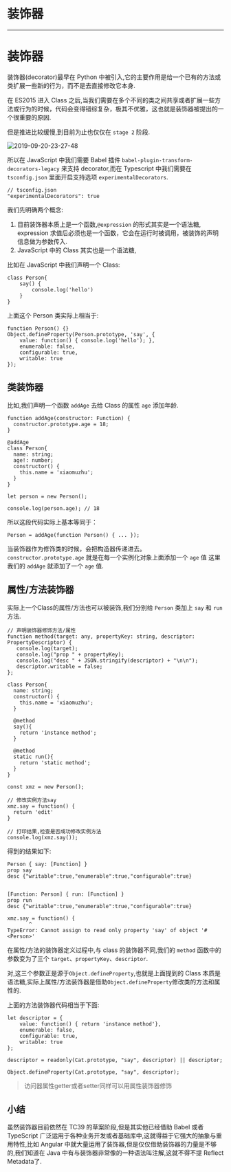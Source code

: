 
# 装饰器
---

# 装饰器

装饰器\(decorator\)最早在 Python 中被引入,它的主要作用是给一个已有的方法或类扩展一些新的行为，而不是去直接修改它本身.

在 ES2015 进入 Class 之后,当我们需要在多个不同的类之间共享或者扩展一些方法或行为的时候，代码会变得错综复杂，极其不优雅，这也就是装饰器被提出的一个很重要的原因.

但是推进比较缓慢,到目前为止也仅仅在 `stage 2` 阶段.

![2019-09-20-23-27-48](https://p1-jj.byteimg.com/tos-cn-i-t2oaga2asx/gold-user-assets/2019/10/11/16dbb126ed5c70aa~tplv-t2oaga2asx-image.image)

所以在 JavaScript 中我们需要 Babel 插件 `babel-plugin-transform-decorators-legacy` 来支持 decorator,而在 Typescript 中我们需要在 `tsconfig.json` 里面开启支持选项 `experimentalDecorators`.

```
// tsconfig.json
"experimentalDecorators": true
```

我们先明确两个概念:

1.  目前装饰器本质上是一个函数,`@expression` 的形式其实是一个语法糖, expression 求值后必须也是一个函数，它会在运行时被调用，被装饰的声明信息做为参数传入.
2.  JavaScript 中的 Class 其实也是一个语法糖,

比如在 JavaScript 中我们声明一个 Class:

```
class Person{
    say() {
        console.log('hello')
    }
}
```

上面这个 Person 类实际上相当于:

```
function Person() {}
Object.defineProperty(Person.prototype, 'say', {
    value: function() { console.log('hello'); },
    enumerable: false,
    configurable: true,
    writable: true
});
```

## 类装饰器

比如,我们声明一个函数 `addAge` 去给 Class 的属性 `age` 添加年龄.

```
function addAge(constructor: Function) {
  constructor.prototype.age = 18;
}

@addAge
class Person{
  name: string;
  age!: number;
  constructor() {
    this.name = 'xiaomuzhu';
  }
}

let person = new Person();

console.log(person.age); // 18
```

所以这段代码实际上基本等同于：

```
Person = addAge(function Person() { ... });
```

当装饰器作为修饰类的时候，会把构造器传递进去。 `constructor.prototype.age` 就是在每一个实例化对象上面添加一个 `age` 值 这里我们的 `addAge` 就添加了一个 `age` 值.

## 属性/方法装饰器

实际上一个Class的属性/方法也可以被装饰,我们分别给 `Person` 类加上 `say` 和 `run` 方法.

```
// 声明装饰器修饰方法/属性
function method(target: any, propertyKey: string, descriptor: PropertyDescriptor) {
   console.log(target);
   console.log("prop " + propertyKey);
   console.log("desc " + JSON.stringify(descriptor) + "\n\n");
   descriptor.writable = false;
};

class Person{
  name: string;
  constructor() {
    this.name = 'xiaomuzhu';
  }

  @method
  say(){
    return 'instance method';
  }

  @method
  static run(){
    return 'static method';
  }
}

const xmz = new Person();

// 修改实例方法say
xmz.say = function() {
  return 'edit'
}

// 打印结果,检查是否成功修改实例方法
console.log(xmz.say());

```

得到的结果如下:

```
Person { say: [Function] }
prop say
desc {"writable":true,"enumerable":true,"configurable":true}


[Function: Person] { run: [Function] }
prop run
desc {"writable":true,"enumerable":true,"configurable":true}

xmz.say = function() {
       ^
TypeError: Cannot assign to read only property 'say' of object '#<Person>'
```

在属性/方法的装饰器定义过程中,与 class 的装饰器不同,我们的 `method` 函数中的参数变为了三个 `target`、`propertyKey`、`descriptor`.

对,这三个参数正是源于`Object.defineProperty`,也就是上面提到的 Class 本质是语法糖,实际上属性/方法装饰器是借助`Object.defineProperty`修改类的方法和属性的.

上面的方法装饰器代码相当于下面:

```
let descriptor = {
    value: function() { return 'instance method'},
    enumerable: false,
    configurable: true,
    writable: true
};

descriptor = readonly(Cat.prototype, "say", descriptor) || descriptor;

Object.defineProperty(Cat.prototype, "say", descriptor);
```

> 访问器属性getter或者setter同样可以用属性装饰器修饰

## 小结

虽然装饰器目前依然在 TC39 的草案阶段,但是其实他已经借助 Babel 或者 TypeScript 广泛运用于各种业务开发或者基础库中,这就得益于它强大的抽象与重用特性,比如 Angular 中就大量运用了装饰器,但是仅仅借助装饰器的力量是不够的,我们知道在 Java 中有与装饰器非常像的一种语法叫注解,这就不得不提 Reflect Metadata了.
    